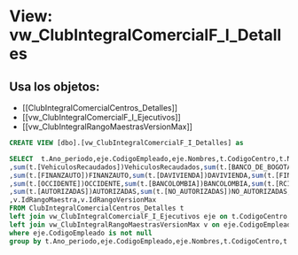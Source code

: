 # View: vw_ClubIntegralComercialF_I_Detalles

## Usa los objetos:
- [[ClubIntegralComercialCentros_Detalles]]
- [[vw_ClubIntegralComercialF_I_Ejecutivos]]
- [[vw_ClubIntegralRangoMaestrasVersionMax]]

```sql
CREATE VIEW [dbo].[vw_ClubIntegralComercialF_I_Detalles] as

SELECT  t.Ano_periodo,eje.CodigoEmpleado,eje.Nombres,t.CodigoCentro,t.NombreCentro,t.Trimestre
,sum(t.[VehiculosRecaudados])VehiculosRecaudados,sum(t.[BANCO_DE_BOGOTA])'BANCO_DE_BOGOTA',sum(t.[BBVA])BBVA
,sum(t.[FINANZAUTO])FINANZAUTO,sum(t.[DAVIVIENDA])DAVIVIENDA,sum(t.[FINANDINA])FINANDINA
,sum(t.[OCCIDENTE])OCCIDENTE,sum(t.[BANCOLOMBIA])BANCOLOMBIA,sum(t.[RCI])RCI
,sum(t.[AUTORIZADAS])AUTORIZADAS,sum(t.[NO_AUTORIZADAS])NO_AUTORIZADAS,sum(t.[TotalCreditos])TotalCreditos
,v.IdRangoMaestra,v.IdRangoVersionMax
FROM ClubIntegralComercialCentros_Detalles t
left join vw_ClubIntegralComercialF_I_Ejecutivos eje on t.CodigoCentro = eje.CodigoCentro
left join vw_ClubIntegralRangoMaestrasVersionMax v on eje.CodigoEmpleado = v.CodigoEmpleado
where eje.CodigoEmpleado is not null
group by t.Ano_periodo,eje.CodigoEmpleado,eje.Nombres,t.CodigoCentro,t.NombreCentro,t.Trimestre,v.IdRangoMaestra,v.IdRangoVersionMax

```
